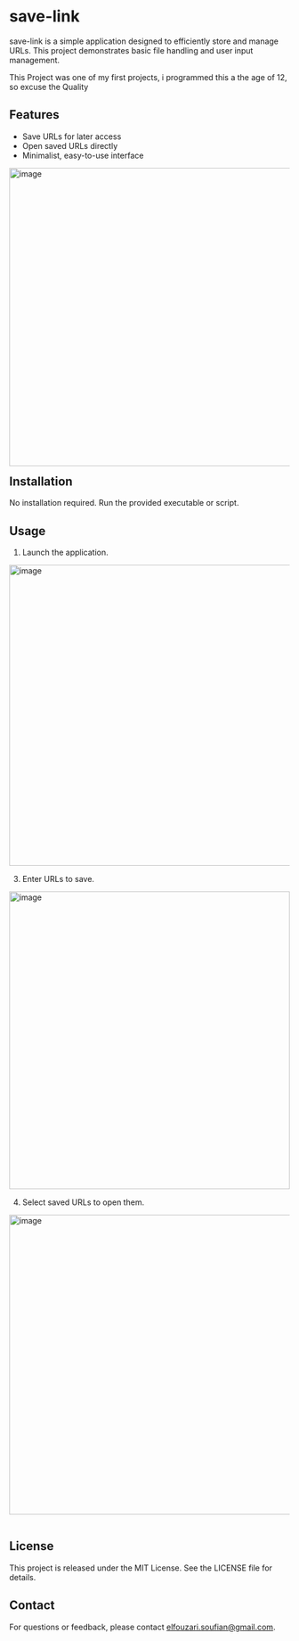 # save-link

save-link is a simple application designed to efficiently store and manage URLs. This project demonstrates basic file handling and user input management.

This Project was one of my first projects, i programmed this a the age of 12, so excuse the Quality

## Features

- Save URLs for later access  
- Open saved URLs directly  
- Minimalist, easy-to-use interface

<img src="https://github.com/user-attachments/assets/9ee76492-7ef4-4b66-916d-30f1df51a13b" alt="image" width="507" height="535" style="float:left; margin-right:15px; margin-bottom:15px;" />

## Installation

No installation required. Run the provided executable or script.

## Usage

1. Launch the application.  
<img src="https://github.com/user-attachments/assets/f98b7e32-72a7-41de-a0de-d3e99dc7217b" alt="image" width="507" height="540" style="float:left; margin-right:15px; margin-bottom:15px;" />

3. Enter URLs to save.  
<img src="https://github.com/user-attachments/assets/c01b03ef-54ee-4543-a9d7-4f98c93e989d" alt="image" width="504" height="534" style="float:left; margin-right:15px; margin-bottom:15px;" />

4. Select saved URLs to open them.  
<img src="https://github.com/user-attachments/assets/5e2546d0-3b45-46db-beb4-bd7a7f30f71a" alt="image" width="507" height="538" style="float:left; margin-right:15px; margin-bottom:15px;" />

<br clear="both" />

## License

This project is released under the MIT License. See the LICENSE file for details.

## Contact

For questions or feedback, please contact elfouzari.soufian@gmail.com.

